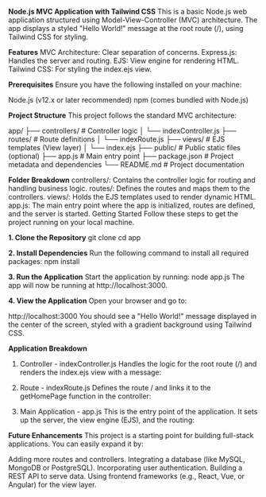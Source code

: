 **Node.js MVC Application with Tailwind CSS**
This is a basic Node.js web application structured using Model-View-Controller (MVC) architecture. The app displays a styled "Hello World!" message at the root route (/), using Tailwind CSS for styling.

**Features**
MVC Architecture: Clear separation of concerns.
Express.js: Handles the server and routing.
EJS: View engine for rendering HTML.
Tailwind CSS: For styling the index.ejs view.

**Prerequisites**
Ensure you have the following installed on your machine:

Node.js (v12.x or later recommended)
npm (comes bundled with Node.js)

**Project Structure**
This project follows the standard MVC architecture:

app/
├── controllers/        # Controller logic
│   └── indexController.js
├── routes/             # Route definitions
│   └── indexRoute.js
├── views/              # EJS templates (View layer)
│   └── index.ejs
├── public/             # Public static files (optional)
├── app.js              # Main entry point
├── package.json        # Project metadata and dependencies
└── README.md           # Project documentation

**Folder Breakdown**
controllers/: Contains the controller logic for routing and handling business logic.
routes/: Defines the routes and maps them to the controllers.
views/: Holds the EJS templates used to render dynamic HTML.
app.js: The main entry point where the app is initialized, routes are defined, and the server is started.
Getting Started
Follow these steps to get the project running on your local machine.

**1. Clone the Repository**
git clone <repository-url>
cd app

**2. Install Dependencies**
Run the following command to install all required packages:
npm install

**3. Run the Application**
Start the application by running:
node app.js
The app will now be running at http://localhost:3000.

**4. View the Application**
Open your browser and go to:

http://localhost:3000
You should see a "Hello World!" message displayed in the center of the screen, styled with a gradient background using Tailwind CSS.

**Application Breakdown**
1. Controller - indexController.js
Handles the logic for the root route (/) and renders the index.ejs view with a message:

2. Route - indexRoute.js
Defines the route / and links it to the getHomePage function in the controller:

3. Main Application - app.js
This is the entry point of the application. It sets up the server, the view engine (EJS), and the routing:

**Future Enhancements**
This project is a starting point for building full-stack applications. You can easily expand it by:

Adding more routes and controllers.
Integrating a database (like MySQL, MongoDB or PostgreSQL).
Incorporating user authentication.
Building a REST API to serve data.
Using frontend frameworks (e.g., React, Vue, or Angular) for the view layer.

